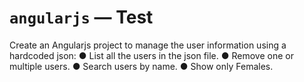 # `angularjs` — Test

Create an Angularjs project to manage the user information using a hardcoded json:
● List all the users in the json file.
● Remove one or multiple users.
● Search users by name.
● Show only Females.